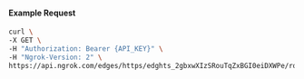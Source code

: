<!-- Code generated for API Clients. DO NOT EDIT. -->

#### Example Request

```bash
curl \
-X GET \
-H "Authorization: Bearer {API_KEY}" \
-H "Ngrok-Version: 2" \
https://api.ngrok.com/edges/https/edghts_2gbxwXIzSRouTqZxBGI0eiDXWPe/routes/edghtsrt_2gbxwV2e3QUysEX94t1Qjyjfciz/webhook_verification
```
